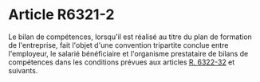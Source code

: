 # Article R6321-2

  
Le bilan de compétences, lorsqu'il est réalisé au titre du plan de formation de l'entreprise, fait l'objet d'une convention tripartite conclue entre l'employeur, le salarié bénéficiaire et l'organisme prestataire de bilans de compétences dans les conditions prévues aux articles [R. 6322-32][1] et suivants.

 [1]: /affichCodeArticle.do?cidTexte=LEGITEXT000006072050&idArticle=LEGIARTI000018498154&dateTexte=&categorieLien=cid
